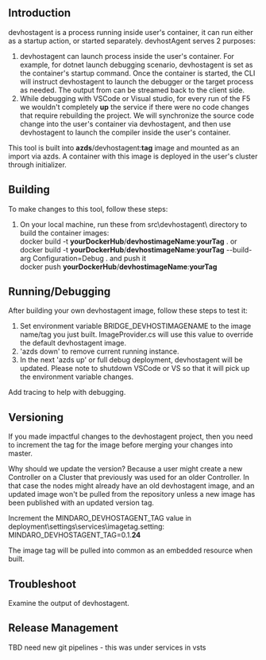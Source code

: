  Introduction
-------------
devhostagent is a process running inside user's container, it can run either as a startup action, or started separately. devhostAgent serves 2 purposes:

1. devhostagent can launch process inside the user's container. For example, for dotnet launch debugging scenario, devhostagent is set as the container's startup command. Once the container is started, the CLI will instruct devhostagent to launch the debugger or the target process as needed. The output from can be streamed back to the client side.
2. While debugging with VSCode or Visual studio, for every run of the F5 we wouldn't completely **up** the service if there were no code changes that require rebuilding the project. We will synchronize the source code change into the user's container via devhostagent, and then use devhostagent to launch the compiler inside the user's container.

This tool is built into **azds**/devhostagent:**tag** image and mounted as an import via azds. A container with this image is deployed in the user's cluster through initializer.

Building
---------
To make changes to this tool, follow these steps:  
1. On your local machine, run these from src\devhostagent\ directory to build the container images:  
   docker build -t **yourDockerHub**/**devhostimageName**:**yourTag** . 
      or
   docker build -t **yourDockerHub**/**devhostimageName**:**yourTag** --build-arg Configuration=Debug .
   and push it  
   docker push **yourDockerHub**/**devhostimageName**:**yourTag**  

Running/Debugging
-------
After building your own devhostagent image, follow these steps to test it:
1. Set environment variable BRIDGE_DEVHOSTIMAGENAME to the image name/tag you just built. ImageProvider.cs will use this value to override the default devhostagent image.
2. 'azds down' to remove current running instance.
3. In the next 'azds up' or full debug deployment, devhostagent will be updated. Please note to shutdown VSCode or VS so that it will pick up the environment variable changes. 

Add tracing to help with debugging.

Versioning
----------
If you made impactful changes to the devhostagent project, then you need to increment the tag for the image before merging your changes into master.

Why should we update the version? Because a user might create a new Controller on a Cluster that previously was used for an older Controller. In that case the nodes might already have an old devhostagent image, and an updated image won't be pulled from the repository unless a new image has been published with an updated version tag.

Increment the MINDARO_DEVHOSTAGENT_TAG value in deployment\settings\services\imagetag.setting: MINDARO_DEVHOSTAGENT_TAG=0.1.**24**

The image tag will be pulled into common as an embedded resource when built.

Troubleshoot
------------
Examine the output of devhostagent. 

Release Management
------------------
TBD need new git pipelines - this was under services in vsts